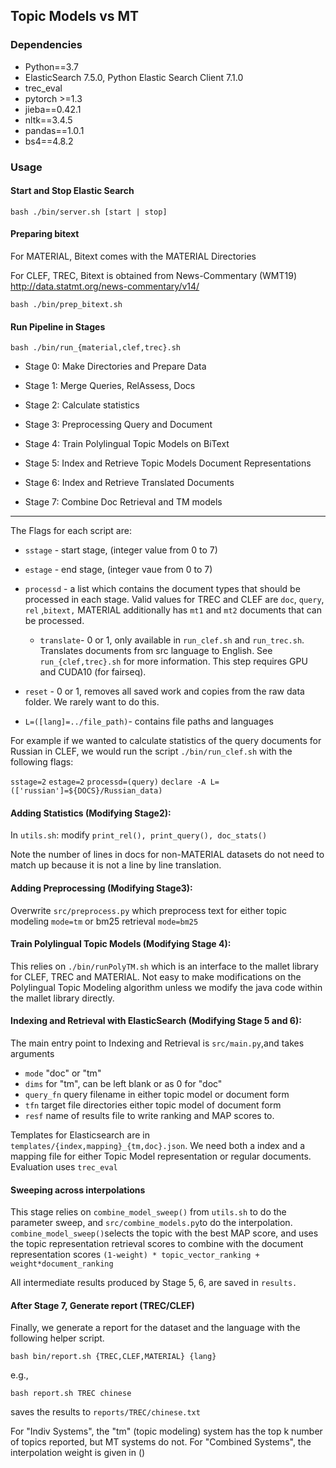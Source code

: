 
## Topic Models vs MT

### Dependencies

* Python==3.7
* ElasticSearch 7.5.0, Python Elastic Search Client 7.1.0
* trec_eval 
* pytorch >=1.3
* jieba==0.42.1
* nltk==3.4.5
* pandas==1.0.1
* bs4==4.8.2

### Usage

#### Start and Stop Elastic Search

`bash ./bin/server.sh [start | stop]`

#### Preparing bitext

For MATERIAL, Bitext comes with the MATERIAL Directories

For CLEF, TREC, Bitext is obtained from News-Commentary (WMT19)
http://data.statmt.org/news-commentary/v14/

`bash ./bin/prep_bitext.sh`

#### Run Pipeline in Stages

`bash ./bin/run_{material,clef,trec}.sh` 

* Stage 0: Make Directories and Prepare Data

* Stage 1: Merge Queries, RelAssess, Docs

* Stage 2: Calculate statistics

* Stage 3: Preprocessing Query and Document

* Stage 4: Train Polylingual Topic Models on BiText

* Stage 5: Index and Retrieve Topic Models Document Representations

* Stage 6: Index and Retrieve Translated Documents 

* Stage 7: Combine Doc Retrieval and TM models



---

The Flags for each script are:

* `sstage` - start stage, (integer value from 0 to 7)
* `estage` - end stage, (integer vaue from 0 to 7)

* `processd` - a list which contains the document types that should be processed in each stage. Valid values for TREC and CLEF are `doc`, `query`, `rel` ,`bitext,` MATERIAL additionally has `mt1` and `mt2` documents that can be processed.

  * `translate`- 0 or 1, only available in `run_clef.sh` and `run_trec.sh`. Translates documents from src language to English. See `run_{clef,trec}.sh` for more information. This step requires GPU and CUDA10 (for fairseq). 

     

* `reset` - 0 or 1, removes all saved work and copies from the raw data folder. We rarely want to do this.
* `L=([lang]=../file_path)`- contains file paths and languages 

For example if we wanted to calculate statistics of the query documents for Russian in CLEF, we would run the script `./bin/run_clef.sh` with the following flags:

`sstage=2`
`estage=2`
`processd=(query)`
`declare -A L=(['russian']=${DOCS}/Russian_data)`

#### Adding Statistics (Modifying Stage2):

In `utils.sh`: modify `print_rel(), print_query(), doc_stats()`

Note the number of lines in docs for non-MATERIAL datasets do not need to match up because it
is not a line by line translation. 

#### Adding Preprocessing (Modifying Stage3):

Overwrite `src/preprocess.py` which preprocess text for either topic modeling `mode=tm` or bm25 retrieval `mode=bm25`

#### Train Polylingual Topic Models (Modifying Stage 4):

This relies on `./bin/runPolyTM.sh` which is an interface to the mallet library for CLEF, TREC and MATERIAL. Not easy to make modifications on the Polylingual Topic Modeling algorithm unless we modify the java code within the mallet library directly. 

#### Indexing and Retrieval with ElasticSearch (Modifying Stage 5 and 6):

The main entry point to Indexing and Retrieval is `src/main.py`,and takes arguments

*  `mode` "doc" or "tm"
* `dims` for "tm", can be left blank or as 0 for "doc"
* `query_fn` query filename in either topic model or document form
* `tfn` target file directories either topic model of document form
* `resf` name of results file to write ranking and MAP scores to.

Templates for Elasticsearch are in `templates/{index,mapping}_{tm,doc}.json`. We need both a index and a mapping file for either Topic Model representation or regular documents. Evaluation uses `trec_eval` 

#### Sweeping across interpolations

This stage relies on `combine_model_sweep()` from `utils.sh` to do the parameter sweep, and `src/combine_models.py`to do the interpolation. `combine_model_sweep()`selects the topic with the best MAP score, and uses the topic representation retrieval scores to combine with the document representation scores `(1-weight) * topic_vector_ranking + weight*document_ranking`

All intermediate results produced by Stage 5, 6, are saved in `results.`

#### After Stage 7, Generate report (TREC/CLEF)

Finally, we generate a report for the dataset and the language with the following helper script. 

`bash bin/report.sh {TREC,CLEF,MATERIAL} {lang}`

e.g.,

`bash report.sh TREC chinese`

saves the results to `reports/TREC/chinese.txt`

For "Indiv Systems", the "tm" (topic modeling) system has the top k number of topics reported, but MT systems do not.
For "Combined Systems", the interpolation weight is given in ()
